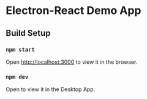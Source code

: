 # Electron-React Demo App

## Build Setup

### `npm start`

Open [http://localhost:3000](http://localhost:3000) to view it in the browser.

### `npm dev`

Open to view it in the Desktop App.
